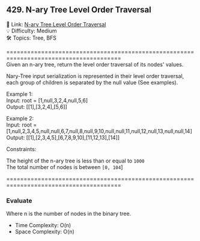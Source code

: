## 429. N-ary Tree Level Order Traversal
🔗  Link: [N-ary Tree Level Order Traversal](https://leetcode.com/problems/n-ary-tree-level-order-traversal/description/)<br>
💡 Difficulty: Medium<br>
🛠️ Topics: Tree, BFS<br>

=======================================================================================<br>
Given an n-ary tree, return the level order traversal of its nodes' values.<br>

Nary-Tree input serialization is represented in their level order traversal, each group of children is separated by the null value (See examples).<br>

Example 1:<br>
Input: root = [1,null,3,2,4,null,5,6]<br>
Output: [[1],[3,2,4],[5,6]]<br>

Example 2:<br>
Input: root = [1,null,2,3,4,5,null,null,6,7,null,8,null,9,10,null,null,11,null,12,null,13,null,null,14]<br>
Output: [[1],[2,3,4,5],[6,7,8,9,10],[11,12,13],[14]]<br>
 

Constraints:<br>

The height of the n-ary tree is less than or equal to `1000`<br>
The total number of nodes is between `[0, 104`]<br>

=======================================================================================<br>
### Evaluate

Where n is the number of nodes in the binary tree.

- Time Complexity: O(n)
- Space Complexity: O(n)
